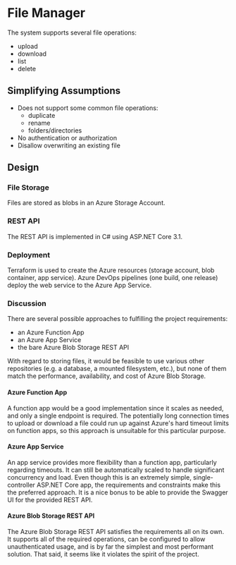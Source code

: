 # File Manager

The system supports several file operations:
- upload
- download
- list
- delete

## Simplifying Assumptions

- Does not support some common file operations:
  - duplicate
  - rename
  - folders/directories
- No authentication or authorization
- Disallow overwriting an existing file

## Design

### File Storage

Files are stored as blobs in an Azure Storage Account.

### REST API

The REST API is implemented in C# using ASP.NET Core 3.1.

### Deployment

Terraform is used to create the Azure resources (storage account, blob container, app service). Azure DevOps pipelines (one build, one release) deploy the web service to the Azure App Service.

### Discussion

There are several possible approaches to fulfilling the project requirements:

- an Azure Function App
- an Azure App Service
- the bare Azure Blob Storage REST API

With regard to storing files, it would be feasible to use various other repositories (e.g. a database, a mounted filesystem, etc.), but none of them match the performance, availability, and cost of Azure Blob Storage.

#### Azure Function App

A function app would be a good implementation since it scales as needed, and only a single endpoint is required. The potentially long connection times to upload or download a file could run up against Azure's hard timeout limits on function apps, so this approach is unsuitable for this particular purpose.

#### Azure App Service

An app service provides more flexibility than a function app, particularly regarding timeouts. It can still be automatically scaled to handle significant concurrency and load. Even though this is an extremely simple, single-controller ASP.NET Core app, the requirements and constraints make this the preferred approach. It is a nice bonus to be able to provide the Swagger UI for the provided REST API.

#### Azure Blob Storage REST API

The Azure Blob Storage REST API satisfies the requirements all on its own. It supports all of the required operations, can be configured to allow unauthenticated usage, and is by far the simplest and most performant solution. That said, it seems like it violates the spirit of the project.
